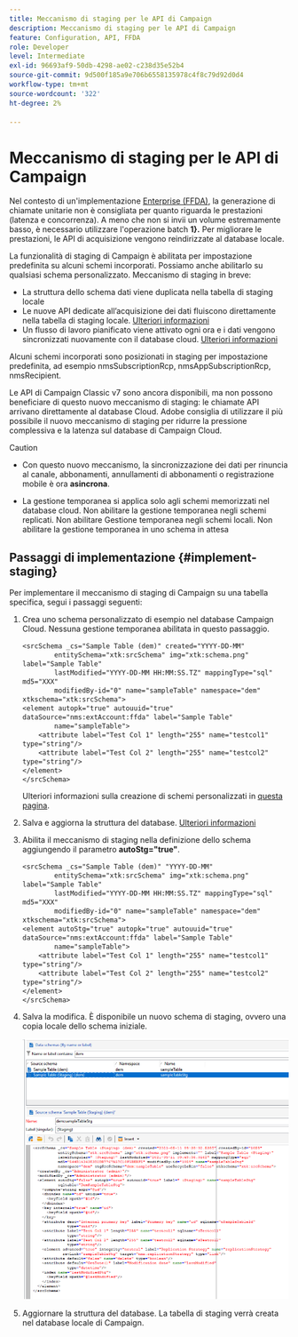 ```yaml
---
title: Meccanismo di staging per le API di Campaign
description: Meccanismo di staging per le API di Campaign
feature: Configuration, API, FFDA
role: Developer
level: Intermediate
exl-id: 96693af9-50db-4298-ae02-c238d35e52b4
source-git-commit: 9d500f185a9e706b6558135978c4f8c79d92d0d4
workflow-type: tm+mt
source-wordcount: '322'
ht-degree: 2%

---
```


# Meccanismo di staging per le API di Campaign

Nel contesto di un&#39;implementazione [Enterprise (FFDA)](enterprise-deployment.md), la generazione di chiamate unitarie non è consigliata per quanto riguarda le prestazioni (latenza e concorrenza). A meno che non si invii un volume estremamente basso, è necessario utilizzare l&#39;operazione batch **1&rbrace;.** Per migliorare le prestazioni, le API di acquisizione vengono reindirizzate al database locale.

La funzionalità di staging di Campaign è abilitata per impostazione predefinita su alcuni schemi incorporati. Possiamo anche abilitarlo su qualsiasi schema personalizzato. Meccanismo di staging in breve:

* La struttura dello schema dati viene duplicata nella tabella di staging locale
* Le nuove API dedicate all’acquisizione dei dati fluiscono direttamente nella tabella di staging locale. [Ulteriori informazioni](new-apis.md)
* Un flusso di lavoro pianificato viene attivato ogni ora e i dati vengono sincronizzati nuovamente con il database cloud. [Ulteriori informazioni](replication.md)

Alcuni schemi incorporati sono posizionati in staging per impostazione predefinita, ad esempio nmsSubscriptionRcp, nmsAppSubscriptionRcp, nmsRecipient.

Le API di Campaign Classic v7 sono ancora disponibili, ma non possono beneficiare di questo nuovo meccanismo di staging: le chiamate API arrivano direttamente al database Cloud. Adobe consiglia di utilizzare il più possibile il nuovo meccanismo di staging per ridurre la pressione complessiva e la latenza sul database di Campaign Cloud.

>[!CAUTION]
>
>* Con questo nuovo meccanismo, la sincronizzazione dei dati per rinuncia al canale, abbonamenti, annullamenti di abbonamenti o registrazione mobile è ora **asincrona**.
>
>* La gestione temporanea si applica solo agli schemi memorizzati nel database cloud. Non abilitare la gestione temporanea negli schemi replicati. Non abilitare Gestione temporanea negli schemi locali. Non abilitare la gestione temporanea in uno schema in attesa
>

## Passaggi di implementazione {#implement-staging}

Per implementare il meccanismo di staging di Campaign su una tabella specifica, segui i passaggi seguenti:

1. Crea uno schema personalizzato di esempio nel database Campaign Cloud. Nessuna gestione temporanea abilitata in questo passaggio.

   ```
   <srcSchema _cs="Sample Table (dem)" created="YYYY-DD-MM"
           entitySchema="xtk:srcSchema" img="xtk:schema.png" label="Sample Table"
           lastModified="YYYY-DD-MM HH:MM:SS.TZ" mappingType="sql" md5="XXX"
           modifiedBy-id="0" name="sampleTable" namespace="dem" xtkschema="xtk:srcSchema">
   <element autopk="true" autouuid="true" dataSource="nms:extAccount:ffda" label="Sample Table"
           name="sampleTable">
       <attribute label="Test Col 1" length="255" name="testcol1" type="string"/>
       <attribute label="Test Col 2" length="255" name="testcol2" type="string"/>
   </element>
   </srcSchema>
   ```

   Ulteriori informazioni sulla creazione di schemi personalizzati in [questa pagina](../dev/create-schema.md).

1. Salva e aggiorna la struttura del database.  [Ulteriori informazioni](../dev/update-database-structure.md)

1. Abilita il meccanismo di staging nella definizione dello schema aggiungendo il parametro **autoStg=&quot;true&quot;**.

   ```
   <srcSchema _cs="Sample Table (dem)" "YYYY-DD-MM"
           entitySchema="xtk:srcSchema" img="xtk:schema.png" label="Sample Table"
           lastModified="YYYY-DD-MM HH:MM:SS.TZ" mappingType="sql" md5="XXX"
           modifiedBy-id="0" name="sampleTable" namespace="dem" xtkschema="xtk:srcSchema">
   <element autoStg="true" autopk="true" autouuid="true" dataSource="nms:extAccount:ffda" label="Sample Table"
           name="sampleTable">
       <attribute label="Test Col 1" length="255" name="testcol1" type="string"/>
       <attribute label="Test Col 2" length="255" name="testcol2" type="string"/>
   </element>
   </srcSchema>
   ```

1. Salva la modifica. È disponibile un nuovo schema di staging, ovvero una copia locale dello schema iniziale.

   ![](assets/staging-mechanism.png)

1. Aggiornare la struttura del database. La tabella di staging verrà creata nel database locale di Campaign.
